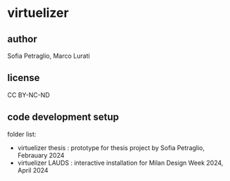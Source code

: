 # virtuelizer


## author
Sofia Petraglio, Marco Lurati

## license
CC BY-NC-ND

## code development setup 

folder list:
- virtuelizer thesis : prototype for thesis project by Sofia Petraglio, Febrauary 2024
- virtuelizer LAUDS : interactive installation for Milan Design Week 2024, April 2024
